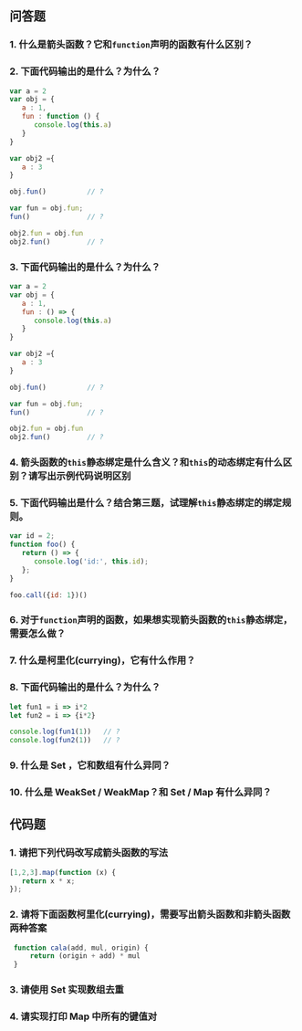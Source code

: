 ## 问答题    
### 1. 什么是箭头函数？它和`function`声明的函数有什么区别？


### 2. 下面代码输出的是什么？为什么？
```js
var a = 2
var obj = {
   a : 1,
   fun : function () {
      console.log(this.a)
   }
}

var obj2 ={
   a : 3
}

obj.fun()          // ?

var fun = obj.fun;
fun()              // ?

obj2.fun = obj.fun
obj2.fun()         // ?
```

### 3. 下面代码输出的是什么？为什么？
```js
var a = 2
var obj = {
   a : 1,
   fun : () => {
      console.log(this.a)
   }
}

var obj2 ={
   a : 3
}

obj.fun()          // ?

var fun = obj.fun;
fun()              // ?

obj2.fun = obj.fun
obj2.fun()         // ?
```
### 4. 箭头函数的`this`静态绑定是什么含义？和`this`的动态绑定有什么区别？请写出示例代码说明区别  

### 5. 下面代码输出是什么？结合第三题，试理解`this`静态绑定的绑定规则。
```js
var id = 2;
function foo() {
   return () => {
      console.log('id:', this.id);
   };
}

foo.call({id: 1})()
```  

### 6. 对于`function`声明的函数，如果想实现箭头函数的`this`静态绑定，需要怎么做？
  

### 7. 什么是柯里化(currying)，它有什么作用？
  

### 8. 下面代码输出的是什么？为什么？
```js
let fun1 = i => i*2
let fun2 = i => {i*2}

console.log(fun1(1))   // ?
console.log(fun2(1))   // ?
```  
  

### 9. 什么是 Set ，它和数组有什么异同？
  

### 10. 什么是 WeakSet / WeakMap？和 Set / Map 有什么异同？
  

## 代码题
### 1. 请把下列代码改写成箭头函数的写法
```js
[1,2,3].map(function (x) {
   return x * x;
});
 ```  
  

### 2. 请将下面函数柯里化(currying)，需要写出箭头函数和非箭头函数两种答案
```js
 function cala(add, mul, origin) {
     return (origin + add) * mul
 }
 ```  
  

### 3. 请使用 Set 实现数组去重
  

### 4. 请实现打印 Map 中所有的键值对  
  
